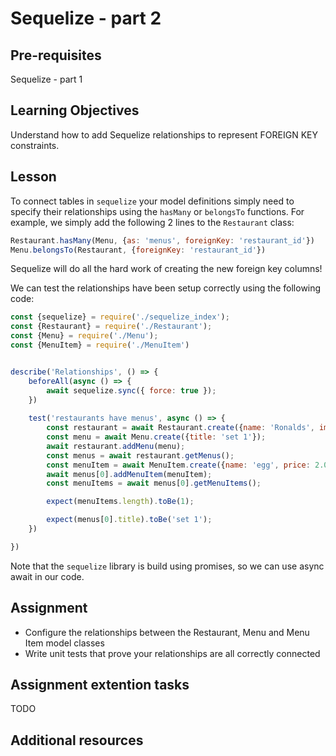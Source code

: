 # Sequelize - part 2

## Pre-requisites
Sequelize - part 1

## Learning Objectives
Understand how to add Sequelize relationships to represent FOREIGN KEY constraints.

## Lesson
To connect tables in `sequelize` your model definitions simply need to specify their relationships using the `hasMany` or `belongsTo` functions. For example, we simply add the following 2 lines to the `Restaurant` class:

```javascript
Restaurant.hasMany(Menu, {as: 'menus', foreignKey: 'restaurant_id'})
Menu.belongsTo(Restaurant, {foreignKey: 'restaurant_id'})
```

Sequelize will do all the hard work of creating the new foreign key columns!

We can test the relationships have been setup correctly using the following code:
```javascript
const {sequelize} = require('./sequelize_index');
const {Restaurant} = require('./Restaurant');
const {Menu} = require('./Menu');
const {MenuItem} = require('./MenuItem')


describe('Relationships', () => {
    beforeAll(async () => {
        await sequelize.sync({ force: true });
    })
    
    test('restaurants have menus', async () => {
        const restaurant = await Restaurant.create({name: 'Ronalds', image: 'http://some.image.url'})
        const menu = await Menu.create({title: 'set 1'});
        await restaurant.addMenu(menu);
        const menus = await restaurant.getMenus();
        const menuItem = await MenuItem.create({name: 'egg', price: 2.00});
        await menus[0].addMenuItem(menuItem);
        const menuItems = await menus[0].getMenuItems();

        expect(menuItems.length).toBe(1);

        expect(menus[0].title).toBe('set 1');
    })

})
```
Note that the `sequelize` library is build using promises, so we can use async await in our code.

## Assignment
* Configure the relationships between the Restaurant, Menu and Menu Item model classes
* Write unit tests that prove your relationships are all correctly connected

## Assignment extention tasks
TODO

## Additional resources
